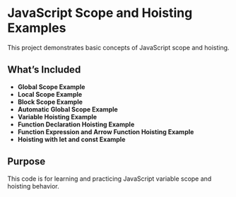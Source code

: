 # JavaScript Scope and Hoisting Examples

This project demonstrates basic concepts of JavaScript scope and hoisting.

## What’s Included

* **Global Scope Example**
* **Local Scope Example**
* **Block Scope Example**
* **Automatic Global Scope Example**
* **Variable Hoisting Example**
* **Function Declaration Hoisting Example**
* **Function Expression and Arrow Function Hoisting Example**
* **Hoisting with let and const Example**

## Purpose

This code is for learning and practicing JavaScript variable scope and hoisting behavior.
